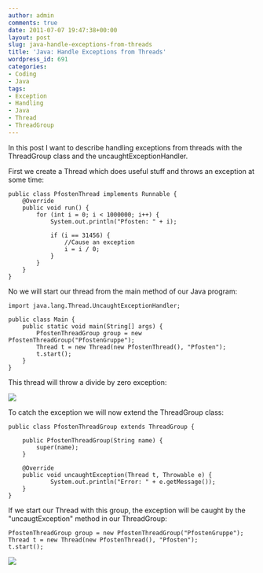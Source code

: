 ```yaml
---
author: admin
comments: true
date: 2011-07-07 19:47:38+00:00
layout: post
slug: java-handle-exceptions-from-threads
title: 'Java: Handle Exceptions from Threads'
wordpress_id: 691
categories:
- Coding
- Java
tags:
- Exception
- Handling
- Java
- Thread
- ThreadGroup
---
```


In this post I want to describe handling exceptions from threads with the ThreadGroup class and the uncaughtExceptionHandler.

First we create a Thread which does useful stuff and throws an exception at some time:


    
    
    public class PfostenThread implements Runnable {	
    	@Override
    	public void run() {
    		for (int i = 0; i < 1000000; i++) {
    			System.out.println("Pfosten: " + i);
    			
    			if (i == 31456) {
    				//Cause an exception
    				i = i / 0;
    			}
    		}
    	}
    }
    



No we will start our thread from the main method of our Java program:
<!-- more -->

    
    
    import java.lang.Thread.UncaughtExceptionHandler;
    
    public class Main {
    	public static void main(String[] args) {
    		PfostenThreadGroup group = new PfostenThreadGroup("PfostenGruppe");
    		Thread t = new Thread(new PfostenThread(), "Pfosten");
    		t.start();		
    	}
    }
    



This thread will throw a divide by zero exception:

![](http://andydunkel.net/assets/uploads/2011/07/java_exception1.png)

To catch the exception we will now extend the ThreadGroup class:

    
    
    public class PfostenThreadGroup extends ThreadGroup {
    
    	public PfostenThreadGroup(String name) {
    		super(name);
    	}
    	
    	@Override
    	public void uncaughtException(Thread t, Throwable e) {
    			System.out.println("Error: " + e.getMessage());
    	}
    }
    



If we start our Thread with this group, the exception will be caught by the "uncaugtException" method in our ThreadGroup:


    
    
    PfostenThreadGroup group = new PfostenThreadGroup("PfostenGruppe");
    Thread t = new Thread(new PfostenThread(), "Pfosten");
    t.start();	
    



[![](http://andydunkel.net/assets/uploads/2011/07/java_exception2.png)](http://andydunkel.net/assets/uploads/2011/07/java_exception2.png)

